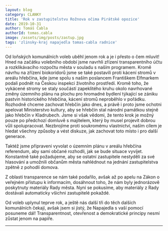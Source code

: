 ```yaml
---
layout: blog
category: CLANKY
title: 'Rok v zastupitelstvu Rožnova očima Pirátské opozice'
date: 2019-10-31
author: Tomáš Čabla
authorId: tomas.cabla
image: /assets/img/posts/zastup.jpg  
tags: 'zlinsky-kraj napajedla tomas-cabla radnice'
---
```


Od loňských komunálních voleb uběhl jenom rok a je i přesto o čem mluvit! Hned na začátku volebního období jsme navrhli zřízení transparentního účtu a rozklikávacího rozpočtu města v souladu s naším programem. Kromě návrhu na zřízení biokoridorů jsme se také postavili proti kácení stromů v areálu hřebčína, kde jsme spolu s naším poslancem Františkem Elfmarkem podali podnět na Českou inspekci životního prostředí. Kromě toho, že vykácené stromy se staly součástí zapeklitého kruhu okolo navrhované změny územního plánu na plochu pro hromadné bydlení týkající se zániku pastvin historického hřebčína, kácení stromů neproběhlo v pořádku. Rozhodně chceme zachovat hřebčín jako dnes, a právě i proto jsme ochotni apelovat Ministerstvo kultury, aby se hřebčín stal národní památkou stejně jako hřebčín v Kladrubech. Jsme si však vědomi, že tento krok je možný pouze po předchozí domluvě s majitelem, který by musel projevit dobrou vůli spolupracovat. Nezbrojíme proti soukromému vlastnictví, naším cílem je hledat všechny způsoby a vést diskuze, jak zachovat toto místo i pro další generace.
 
Taktéž jsme připraveni vyvolat o územním plánu v areálu hřebčína referendum, aby sami občané rozhodli, jak se bude situace vyvíjet. Konstantně také požadujeme, aby se ostatní zastupitele nestyděli za své hlasování a umožnili občanům města nahlédnout na jednání zastupitelstva zpětně z pohodlí domova.  

Z oblasti transparence se nám také podařilo, avšak až po apelu na Zákon o veřejném přístupu k informacím, dosáhnout toho, že nám byly jednorázově poskytnuty materiály Rady města. Nyní se pokusíme, aby materiály z Rady dostávali automaticky všichni zastupitelé pokaždé.

Od voleb uplynul teprve rok, a ještě nás další tři do těch dalších komunálních čekají, avšak jsem si jistý, že Napajedla s vaší pomocí posuneme dál! Transparentnost, otevřenost a demokratické principy nesmí zůstat jenom na papíře.

---
